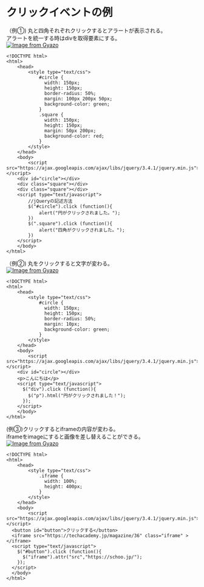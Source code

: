 # クリックイベントの例  
（例①) 丸と四角それぞれクリックするとアラートが表示される。<br>アラートを統一する時はdivを取得要素にする。  
[![Image from Gyazo](https://i.gyazo.com/832a627ea602e2a146b3d655d9472495.gif)](https://gyazo.com/832a627ea602e2a146b3d655d9472495)
```
<!DOCTYPE html>
<html>
    <head>
        <style type="text/css">
            #circle {
              width: 150px;
              height: 150px;
              border-radius: 50%;
              margin: 100px 200px 50px;
              background-color: green;
            }
            .square {
              width: 150px;
              height: 150px;
              margin: 50px 200px;
              background-color: red;
            }      
        </style>
    </head>
    <body>
        <script src="https://ajax.googleapis.com/ajax/libs/jquery/3.4.1/jquery.min.js"></script> 
    <div id="circle"></div>
    <div class="square"></div>
    <div class="square"></div>
    <script type="text/javascript">
        //jQueryの記述方法
        $("#circle").click (function(){
            alert("円がクリックされました。");
        })
        $(".square").click (function(){
            alert("四角がクリックされました。");
        })
    </script>
    </body>
</html>
```

（例②) 丸をクリックすると文字が変わる。  
[![Image from Gyazo](https://i.gyazo.com/86530bcd3af69f96e586ff61f5f495d6.gif)](https://gyazo.com/86530bcd3af69f96e586ff61f5f495d6)

```
<!DOCTYPE html>
<html>
    <head>
        <style type="text/css">
            #circle {
              width: 150px;
              height: 150px;
              border-radius: 50%;
              margin: 10px;
              background-color: green;
            }
        </style>
    </head>
    <body>
        <script src="https://ajax.googleapis.com/ajax/libs/jquery/3.4.1/jquery.min.js">
</script> 
    <div id="circle"></div>
    <p>こんにちは</p>
    <script type="text/javascript">
      $("div").click (function(){
        $("p").html("円がクリックされました！");
      });
    </script>
    </body>
</html>
```

(例③)クリックするとiframeの内容が変わる。<br>iframeをimageにすると画像を差し替えることができる。    
[![Image from Gyazo](https://i.gyazo.com/f9fc5672695c881eb2b4887b48e16943.gif)](https://gyazo.com/f9fc5672695c881eb2b4887b48e16943)
```
<!DOCTYPE html>
<html>
    <head>
        <style type="text/css">
            .iframe {
              width: 100%;
              height: 400px;
            }
        </style>
    </head>
    <body>
        <script src="https://ajax.googleapis.com/ajax/libs/jquery/3.4.1/jquery.min.js">
</script> 
  <button id="button">クリックする</button>
  <iframe src="https://techacademy.jp/magazine/36" class="iframe" ></iframe>
  <script type="text/javascript">
    $("#button").click (function(){
      $("iframe").attr("src","https://schoo.jp/");
    });
  </script>
  </body>
</html>
```
